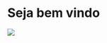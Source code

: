 <h1>Seja bem vindo</h1>
<img src="https://blog.fortestecnologia.com.br/wp-content/uploads/2019/08/fortes-tecnologia-la-casa-de-papel-1024x535.png">